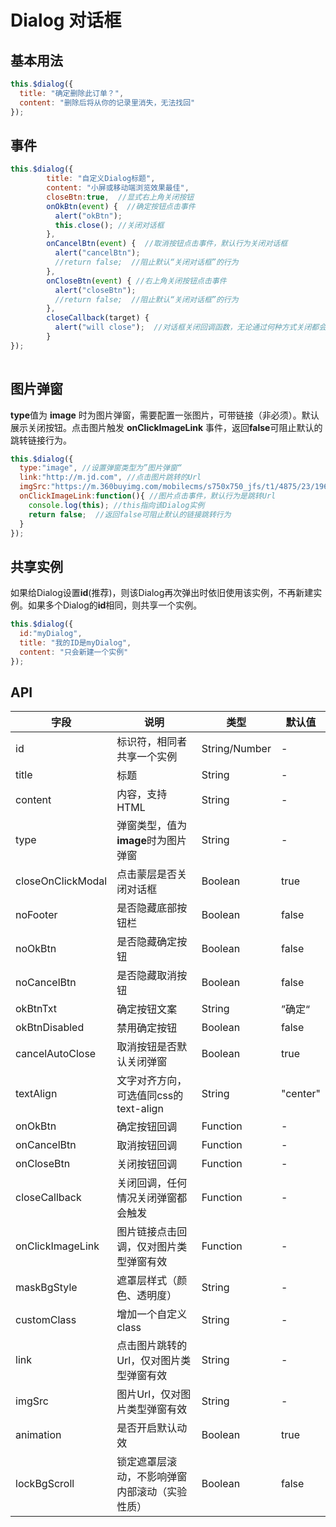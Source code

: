 # Dialog 对话框

## 基本用法

```javascript
this.$dialog({
  title: "确定删除此订单？",
  content: "删除后将从你的记录里消失，无法找回"
});
```

## 事件
```javascript
this.$dialog({
        title: "自定义Dialog标题",
        content: "小屏或移动端浏览效果最佳",
        closeBtn:true,  //显式右上角关闭按钮
        onOkBtn(event) {  //确定按钮点击事件
          alert("okBtn");
          this.close(); //关闭对话框
        },
        onCancelBtn(event) {  //取消按钮点击事件，默认行为关闭对话框
          alert("cancelBtn");
          //return false;  //阻止默认“关闭对话框”的行为
        },
        onCloseBtn(event) { //右上角关闭按钮点击事件
          alert("closeBtn");
          //return false;  //阻止默认“关闭对话框”的行为
        },
        closeCallback(target) {
          alert("will close");  //对话框关闭回调函数，无论通过何种方式关闭都会触发
        }
});
        
```

## 图片弹窗

**type**值为 **image** 时为图片弹窗，需要配置一张图片，可带链接（非必须）。默认展示关闭按钮。点击图片触发 **onClickImageLink** 事件，返回**false**可阻止默认的跳转链接行为。

```javascript
this.$dialog({
  type:"image", //设置弹窗类型为”图片弹窗“
  link:"http://m.jd.com", //点击图片跳转的Url
  imgSrc:"https://m.360buyimg.com/mobilecms/s750x750_jfs/t1/4875/23/1968/285655/5b9549eeE4997a18c/070eaf5bddf26be8.jpg", //图片Url
  onClickImageLink:function(){ //图片点击事件，默认行为是跳转Url
    console.log(this); //this指向该Dialog实例
    return false;  //返回false可阻止默认的链接跳转行为
  }
});
```

## 共享实例

如果给Dialog设置**id**(推荐)，则该Dialog再次弹出时依旧使用该实例，不再新建实例。如果多个Dialog的**id**相同，则共享一个实例。

```javascript
this.$dialog({
  id:"myDialog",
  title: "我的ID是myDialog",
  content: "只会新建一个实例"
});
```

## API

| 字段 | 说明 | 类型 | 默认值
|----- | ----- | ----- | ----- 
| id | 标识符，相同者共享一个实例 | String/Number | -
| title | 标题 | String | -
| content | 内容，支持HTML | String | -
| type | 弹窗类型，值为**image**时为图片弹窗 | String | -
| closeOnClickModal | 点击蒙层是否关闭对话框 | Boolean | true
| noFooter | 是否隐藏底部按钮栏 | Boolean | false
| noOkBtn | 是否隐藏确定按钮 | Boolean | false
| noCancelBtn | 是否隐藏取消按钮 | Boolean | false
| okBtnTxt | 确定按钮文案 | String | ”确定“
| okBtnDisabled | 禁用确定按钮 | Boolean | false
| cancelAutoClose | 取消按钮是否默认关闭弹窗 | Boolean | true
| textAlign | 文字对齐方向，可选值同css的text-align | String | "center"
| onOkBtn | 确定按钮回调 | Function | -
| onCancelBtn | 取消按钮回调 | Function | -
| onCloseBtn | 关闭按钮回调 | Function | -
| closeCallback | 关闭回调，任何情况关闭弹窗都会触发 | Function | -
| onClickImageLink | 图片链接点击回调，仅对图片类型弹窗有效 | Function | -
| maskBgStyle | 遮罩层样式（颜色、透明度） | String | -
| customClass | 增加一个自定义class | String | -
| link | 点击图片跳转的Url，仅对图片类型弹窗有效 | String | -
| imgSrc | 图片Url，仅对图片类型弹窗有效 | String | -
| animation | 是否开启默认动效 | Boolean | true
| lockBgScroll | 锁定遮罩层滚动，不影响弹窗内部滚动（实验性质） | Boolean | false
